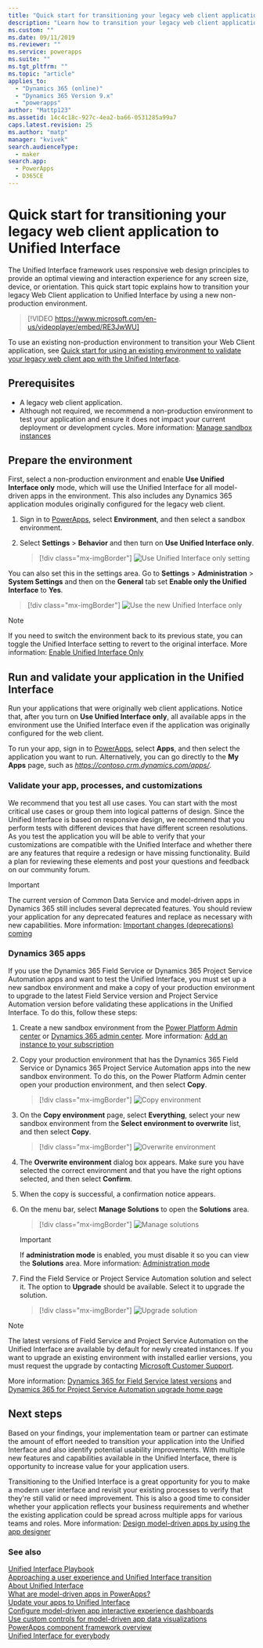 ```yaml
---
title: "Quick start for transitioning your legacy web client application to Unified Interface | MicrosoftDocs"
description: "Learn how to transition your legacy web client application to the Unified Interface"
ms.custom: ""
ms.date: 09/11/2019
ms.reviewer: ""
ms.service: powerapps
ms.suite: ""
ms.tgt_pltfrm: ""
ms.topic: "article"
applies_to: 
  - "Dynamics 365 (online)"
  - "Dynamics 365 Version 9.x"
  - "powerapps"
author: "Mattp123"
ms.assetid: 14c4c18c-927c-4ea2-ba66-0531285a99a7
caps.latest.revision: 25
ms.author: "matp"
manager: "kvivek"
search.audienceType: 
  - maker
search.app: 
  - PowerApps
  - D365CE
---
```

# Quick start for transitioning your legacy web client application to Unified Interface

The Unified Interface framework uses responsive web design principles to provide an optimal viewing and interaction experience for any screen size, device, or orientation. This quick start topic explains how to transition your legacy Web Client application to Unified Interface by using a new non-production environment. 

> [!VIDEO https://www.microsoft.com/en-us/videoplayer/embed/RE3JwWU]

To use an existing non-production environment to transition your Web Client application, see [Quick start for using an existing environment to validate your legacy web client app with the Unified Interface](transition-web-app-existing.md). 
## Prerequisites
- A legacy web client application. 
- Although not required, we recommend a non-production environment to test your application and ensure it does not impact your current deployment or development cycles. More information: [Manage sandbox instances](/dynamics365/admin/manage-sandbox-instances)

## Prepare the environment
First, select a non-production environment and enable **Use Unified Interface only** mode, which will use the Unified Interface for all model-driven apps in the environment. This also includes any Dynamics 365 application modules originally configured for the legacy web client.

1. Sign in to [PowerApps](https://web.powerapps.com/?utm_source=padocs&utm_medium=linkinadoc&utm_campaign=referralsfromdoc), select **Environment**, and then select a sandbox environment. 

2. Select **Settings** > **Behavior** and then turn on **Use Unified Interface only**.

   > [!div class="mx-imgBorder"] 
   > ![Use Unified Interface only setting](media/use-unified-interface-only-pac.png)

You can also set this in the settings area. Go to **Settings** > **Administration** > **System Settings** and then on the **General** tab set **Enable only the Unified Interface** to **Yes**.

> [!div class="mx-imgBorder"] 
> ![Use the new Unified Interface only](media/use-unified-interface-only.png "Use the new Unified Interface only")


> [!NOTE]
> If you need to switch the environment back to its previous state, you can toggle the Unified Interface setting to revert to the original interface. More information: [Enable Unified Interface Only](/dynamics365/customer-engagement/admin/enable-unified-interface-only)

## Run and validate your application in the Unified Interface
Run your applications that were originally web client applications. Notice that, after you turn on **Use Unified Interface only**, all available apps in the environment use the Unified Interface even if the application was originally configured for the web client.

To run your app, sign in to [PowerApps](https://web.powerapps.com/?utm_source=padocs&utm_medium=linkinadoc&utm_campaign=referralsfromdoc), select **Apps**, and then select the application you want to run. Alternatively, you can go directly to the **My Apps** page, such as *https://contoso.crm.dynamics.com/apps/*.

### Validate your app, processes, and customizations 
We recommend that you test all use cases. You can start with the most critical use cases or group them into logical patterns of design. Since the Unified Interface is based on responsive design, we recommend that you perform tests with different devices that have different screen resolutions. As you test the application you will be able to verify that your customizations are compatible with the Unified Interface and whether there are any features that require a redesign or have missing functionality. Build a plan for reviewing these elements and post your questions and feedback on our community forum. 

> [!IMPORTANT]
> The current version of Common Data Service and model-driven apps in Dynamics 365 still includes several deprecated features. You should review your application for any deprecated features and replace as necessary with new capabilities. More information: [Important changes (deprecations) coming](/dynamics365/get-started/whats-new/customer-engagement/important-changes-coming)

### Dynamics 365 apps
If you use the Dynamics 365 Field Service or Dynamics 365 Project Service Automation apps and want to test the Unified Interface, you must set up a new sandbox environment and make a copy of your production environment to upgrade to the latest Field Service version and Project Service Automation version before validating these applications in the Unified Interface. To do this, follow these steps:

1. Create a new sandbox environment from the [Power Platform Admin center](https://admin.powerplatform.microsoft.com/environments) or [Dynamics 365 admin center](https://port.crm.dynamics.com/). More information: [Add an instance to your subscription](/dynamics365/customer-engagement/admin/add-instance-subscription)

2. Copy your production environment that has the Dynamics 365 Field Service or Dynamics 365 Project Service Automation apps into the new sandbox environment. To do this, on the Power Platform Admin center open your production environment, and then select **Copy**.

    > [!div class="mx-imgBorder"] 
    > ![Copy environment](media/ppac-copy-environment.png "Copy environment")

3. On the **Copy environment** page, select **Everything**, select your new sandbox environment from the **Select environment to overwrite** list, and then select **Copy**. 

    > [!div class="mx-imgBorder"] 
    > ![Overwrite environment](media/ppac-copy-overwrite.png "Overwrite environment")

4. The **Overwrite environment** dialog box appears. Make sure you have selected the correct environment and that you have the right options selected, and then select **Confirm**. 

5. When the copy is successful, a confirmation notice appears. 

6. On the menu bar, select **Manage Solutions** to open the **Solutions** area. 

    > [!div class="mx-imgBorder"] 
    > ![Manage solutions](media/ppac-manage-solutions.png "Manage solutions")

    > [!IMPORTANT]
    > If **administration mode** is enabled, you must disable it so you can view the **Solutions** area. More information: [Administration mode](/power-platform/admin/sandbox-environments#administration-mode)

7. Find the Field Service or Project Service Automation solution and select it. The option to **Upgrade** should be available. Select it to upgrade the solution. 

    > [!div class="mx-imgBorder"] 
    > ![Upgrade solution](media/ppac-upgrade-solution.png "Upgrade solution")
    
> [!NOTE]
> The latest versions of Field Service and Project Service Automation on the Unified Interface are available by default for newly created instances. If you want to upgrade an existing environment with installed earlier versions, you must request the upgrade by contacting [Microsoft Customer Support](https://go.microsoft.com/fwlink/?LinkId=853505). 

More information: [Dynamics 365 for Field Service latest versions](/dynamics365/customer-engagement/field-service/version-history#latest-versions) and  [Dynamics 365 for Project Service Automation upgrade home page](/dynamics365/customer-engagement/project-service/upgrade-psa-home-page)

## Next steps
Based on your findings, your implementation team or partner can estimate the amount of effort needed to transition your application into the Unified Interface and also identify potential usability improvements. With multiple new features and capabilities available in the Unified Interface, there is opportunity to increase value for your application users. 

Transitioning to the Unified Interface is a great opportunity for you to make a modern user interface and revisit your existing processes to verify that they're still valid or need improvement. This is also a good time to consider whether your application reflects your business requirements and whether the existing application could be spread across multiple apps for various teams and roles.
More information: [Design model-driven apps by using the app designer](design-custom-business-apps-using-app-designer.md)  

### See also
<!-- Unified Interface transition community (link tbd) <br />  -->
[Unified Interface Playbook](unified-interface-playbook.md) <br />
[Approaching a user experience and Unified Interface transition](approaching-unified-interface.md) <br />
[About Unified Interface](/dynamics365/customer-engagement/admin/about-unified-interface) <br />
[What are model-driven apps in PowerApps?](model-driven-app-overview.md) <br />
[Update your apps to Unified Interface](/dynamics365/customer-engagement/admin/update-apps-to-unified-interface) <br />
[Configure model-driven app interactive experience dashboards](configure-interactive-experience-dashboards.md) <br />
[Use custom controls for model-driven app data visualizations](use-custom-controls-data-visualizations.md) <br />
[PowerApps component framework overview](/powerapps/developer/component-framework/overview) <br />
[Unified Interface for everybody](/power-platform-release-plan/2019wave2/microsoft-powerapps/unified-interface-app-everybody)

